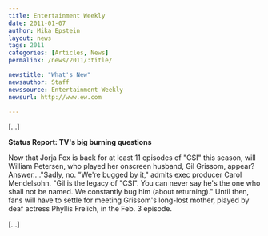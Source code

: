 ```yaml
---
title: Entertainment Weekly 
date: 2011-01-07
author: Mika Epstein
layout: news
tags: 2011  
categories: [Articles, News]
permalink: /news/2011/:title/

newstitle: "What's New"
newsauthor: Staff 
newssource: Entertainment Weekly 
newsurl: http://www.ew.com  

---
```

 [...]

**Status Report: TV's big burning questions**

Now that Jorja Fox is back for at least 11 episodes of "CSI" this season, will William Petersen, who played her onscreen husband, Gil Grissom, appear? Answer...."Sadly, no. "We're bugged by it," admits exec producer Carol Mendelsohn. "Gil is the legacy of "CSI". You can never say he's the one who shall not be named. We constantly bug him (about returning)." Until then, fans will have to settle for meeting Grissom's long-lost mother, played by deaf actress Phyllis Frelich, in the Feb. 3 episode.

[...]  
